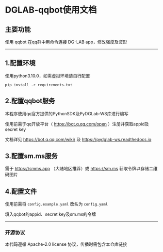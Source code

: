 # DGLAB-qqbot使用文档



## 主要功能

使用 qqbot 在qq群中用命令连接 DG-LAB app，修改强度及波形

---

## 1.配置环境

使用python3.10.0，如需虚拟环境请自行配置
~~~ 
pip install -r requirements.txt 
~~~

## 2.配置qqbot服务

本程序使用qq官方提供的PythonSDK及PyDGLab-WS库进行编写

使用前需于qq开放平台（ https://bot.q.qq.com/open ）注册并获取appid及secret key

文档详见 https://bot.q.qq.com/wiki/ 及 https://pydglab-ws.readthedocs.io

## 3.配置sm.ms服务

需于 https://smms.app （大陆地区推荐）或 https://sm.ms 获取令牌以存储二维码图片

## 4.配置文件

使用前需将 `config.example.yaml` 改名为 `config.yaml`

填入qqbot的appid、secret key及sm.ms的令牌

---

### 开源协议

本代码遵循 Apache-2.0 license 协议，传播时需包含本仓库链接
